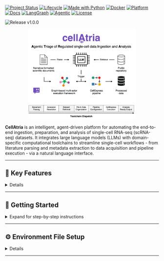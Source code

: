 [![Project Status](http://www.repostatus.org/badges/latest/active.svg)]()
[![Lifecycle](https://img.shields.io/badge/lifecycle-Stable-brightgreen.svg)]()
[![Made with Python](https://img.shields.io/badge/made%20with-Python-3776AB?style=flat&logo=python&logoColor=white)]()
[![Docker](https://img.shields.io/badge/container-Docker-2496ED?style=flat&logo=docker&logoColor=white)]()
[![Platform](https://img.shields.io/badge/platform-GitHub-black?style=flat&logo=github&logoColor=white)]()
[![Docs](https://img.shields.io/badge/docs-latest-blue)](https://langchain-ai.github.io/langgraph/)
[![LangGraph](https://img.shields.io/badge/built%20with-LangGraph-6A5ACD?style=flat&logo=python&logoColor=white)](https://github.com/langchain-ai/langgraph)
[![Agentic](https://img.shields.io/badge/agentic-AI%20Agent-FFB300?style=flat&logo=robotframework&logoColor=white)]()
[![License](https://img.shields.io/badge/license-MIT-blue.svg)](LICENSE)

<!-- Version Banner -->
<img src="https://img.shields.io/badge/release-v1.0.1-blue.svg?style=for-the-badge" alt="Release v1.0.0"/>

<p align="center" width="100%">
  <img width="70%" src="cellatria_git_logo.png"> 
</p>

**CellAtria** is an intelligent, agent-driven platform for automating the end-to-end ingestion, preparation, and analysis of single-cell RNA-seq (scRNA-seq) datasets. It integrates large language models (LLMs) with domain-specific computational toolchains to streamline single-cell workflows - from literature parsing and metadata extraction to data acquisition and pipeline execution - via a natural language interface.

---

## 📌 Key Features
<details>

### 🔍 Literature-Guided Initialization
- Accepts a **URL** or **PDF** of a primary article.
- Extracts structured metadata (e.g., sample annotations, GEO accessions) from manuscripts.
- Enables **zero-shot** dataset discovery and processing through document parsing.

### 📂 Metadata-Aware Data Acquisition
- Supports **GSE-level (study-wide)** and **GSM-level (sample-specific)** retrieval from public repositories.
- Automatically resolves GEO relationships and organizes files in compliant directory schemas.
- Prepares `metadata.csv` aligned with pipeline requirements.

### 🧬 Integrated Analysis with CellExpress
- Executes the co-developed **CellExpress** pipeline—an end-to-end, containerized scRNA-seq analysis framework.
- Performs normalization, HVG selection, batch correction, clustering, marker gene detection, and cell type annotation.
- Supports tissue-agnostic (SCimilarity) and tissue-specific (CellTypist) annotations.

### 🧠 Conversational Workflow Orchestration
- Facilitates **multi-turn, context-aware reasoning** to walk users through dataset processing.
- Automatically executes validated commands, logging each step for reproducibility.
- Offers fine-grained control over tool behavior through structured dialogue.

### 🔧 Tool-Driven Modular Architecture
- Tools are embedded as graph nodes and accessed via natural language.
- Supports metadata inspection, file downloads, directory traversal, report summarization, and more.
- Agent actions are both **traceable** and **auditable**, supporting regulatory workflows.

</details>

---

## 📘 Getting Started
<details>
<summary>Expand for step-by-step instructions</summary>

### 1️⃣ Prerequisites

- **Docker**: Install [Docker](https://docs.docker.com/get-docker/) and ensure it is running.
- **Data Directory**: Prepare a directory with your input data and a valid `.env` configuration file (see [Configuration](#configuration)).

---

### 2️⃣ Launch CellAtria via Docker

Run the following command in your terminal (replace `/path/to/your/project/directory` and `/path/to/your/env/directory` with your actual directories):

```bash
docker run --platform=linux/amd64 -it --rm \
  -p 7860:7860 \
  -v /path/to/your/project/directory:/data \
  -v /path/to/your/env/directory:/envdir \
  cellatria:v1.0.0 cellatria --env_path /envdir
```

**Command Breakdown:**
- `-p 7860:7860` maps the app port to your host.
- `-v /path/to/your/project/directory:/data` mounts your project directory as `/data` in the container.
- `-v /path/to/your/env/directory:/envdir` mounts your environment directory (with `.env`) as `/envdir`.
- `cellatria --env_path /envdir` launches the agent with your environment directory.

</details>

---

## ⚙️ Environment File Setup
<details>

Before running CellAtria, you must provide a `.env` file containing your configuration and API keys.  
This file tells CellAtria which LLM provider to use and how to connect to it.

- **Download the `.env` template:**  
  [CellAtria .env Template](./path/to/your/env_template.env)  
  *(Replace with the actual path or link to your template file in the repository)*

### Compatible LLM Providers

CellAtria supports seamless integration with the following large language model (LLM) providers:

- **Azure OpenAI**  
  Use enterprise-grade Azure OpenAI endpoints for secure, scalable access to GPT models.
- **OpenAI**  
  Connect directly to OpenAI’s public API for models like GPT-4 and GPT-3.5.
- **Anthropic**  
  Leverage Claude models via the Anthropic API.
- **Google Gemini / Vertex AI**  
  Access Google’s Gemini models through the Google Cloud API.
- **Local**  
  Run local models (e.g., Llama.cpp, Ollama, Hugging Face) for private, offline inference.

> **Note:**  
> Only one provider can be active at a time. Set the `PROVIDER` variable in your `.env` to your desired backend.

---

### Instructions

1. **Download or copy** the `.env` template from the link above into your environment directory (e.g., `/envdir/.env`).
2. **Set** the `PROVIDER` variable to match your desired LLM backend (see list above).
3. **Fill in** the required fields for your chosen provider (see comments in the template).
4. **Keep your API keys secure**—do not share your `.env` file publicly.

> **Tip:**  
> You only need to fill in the section for your selected provider.

For more details on each provider’s configuration, see the [Configuration Guide](#configuration-guide).

</details>

---